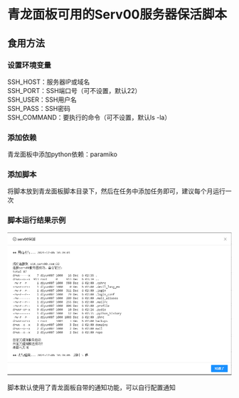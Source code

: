 # 青龙面板可用的Serv00服务器保活脚本
## 食用方法
### 设置环境变量  
SSH_HOST：服务器IP或域名  
SSH_PORT：SSH端口号（可不设置，默认22）  
SSH_USER：SSH用户名  
SSH_PASS：SSH密码  
SSH_COMMAND：要执行的命令（可不设置，默认ls -la）

### 添加依赖
青龙面板中添加python依赖：paramiko

### 添加脚本
将脚本放到青龙面板脚本目录下，然后在任务中添加任务即可，建议每个月运行一次  

### 脚本运行结果示例
![示例](image/image.jpg)

脚本默认使用了青龙面板自带的通知功能，可以自行配置通知
